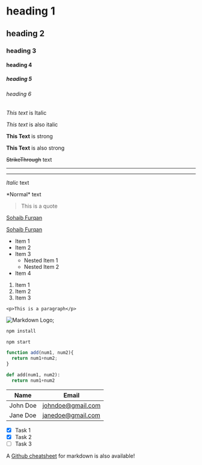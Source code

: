 <!-- # is used for Headings -->
# heading 1
## heading 2
### heading 3
#### heading 4
##### heading 5
###### heading 6

<!-- For Italics wrap text in * or _ -->
*This text* is Italic

_This text_ is also italic 

<!-- For strong text ** or __ -->
**This Text** is strong

__This Text__ is also strong 

<!-- For strikethrough text wrap in ~~ -->
~~StrikeThrough~~ text

<!-- Horizonal rule: --- or ___ -->

---
___

<!-- Can also escape characters -->

*Italic* text

\*Normal\* text <!--TO show * in text-->

<!-- Blockquote: > -->
>This is a quote

<!-- Link -->
[Sohaib Furqan](sohaibfurqan.com)

<!-- Link with title -->
[Sohaib Furqan](sohaibfurqan.com "Sohaib Furqan")

<!-- UL - one * for each item -->
* Item 1
* Item 2
* Item 3
  * Nested Item 1
  * Nested Item 2
* Item 4

<!-- UL = 1. -->

1. Item 1
1. Item 2
1. Item 3

<!-- Inline code block: backticks -->
`<p>This is a paragraph</p>`

<!-- Images -->
![Markdown Logo](https://markdown-here.com/img/icon256.png);

<!-- Github markdown -->
```BASH
npm install

npm start

```

```javascript
function add(num1, num2){
  return num1+num2;
}
```

```python
def add(num1, num2): 
  return num1+num2

```

<!-- Tables -->

| Name | Email |
|-------| -----------|
|John Doe|johndoe@gmail.com|
|Jane Doe|janedoe@gmail.com|

<!-- Task lists -->

* [x] Task 1
* [x] Task 2
* [ ] Task 3

A [Github cheatsheet](https://guides.github.com/pdfs/markdown-cheatsheet-online.pdf) for markdown is also available!

